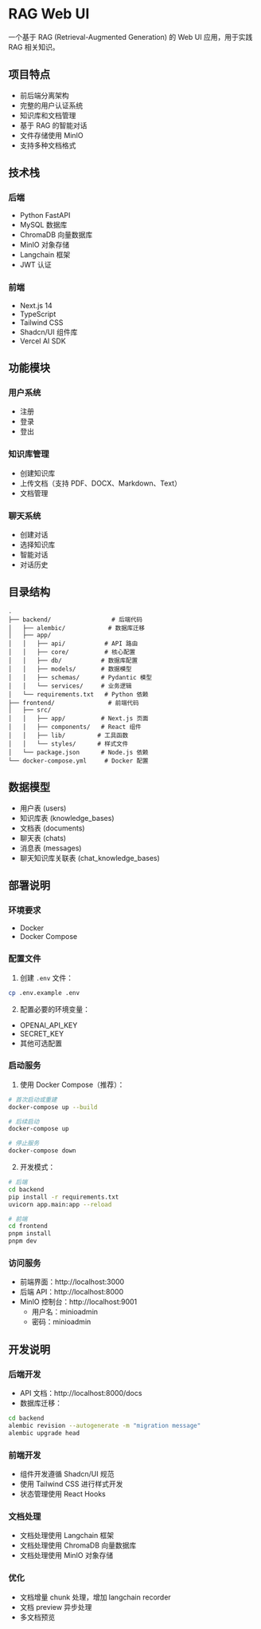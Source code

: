 # RAG Web UI

一个基于 RAG (Retrieval-Augmented Generation) 的 Web UI 应用，用于实践 RAG 相关知识。

## 项目特点

- 前后端分离架构
- 完整的用户认证系统
- 知识库和文档管理
- 基于 RAG 的智能对话
- 文件存储使用 MinIO
- 支持多种文档格式

## 技术栈

### 后端
- Python FastAPI
- MySQL 数据库
- ChromaDB 向量数据库
- MinIO 对象存储
- Langchain 框架
- JWT 认证

### 前端
- Next.js 14
- TypeScript
- Tailwind CSS
- Shadcn/UI 组件库
- Vercel AI SDK

## 功能模块

### 用户系统
- 注册
- 登录
- 登出

### 知识库管理
- 创建知识库
- 上传文档（支持 PDF、DOCX、Markdown、Text）
- 文档管理

### 聊天系统
- 创建对话
- 选择知识库
- 智能对话
- 对话历史

## 目录结构

```
.
├── backend/                 # 后端代码
│   ├── alembic/            # 数据库迁移
│   ├── app/
│   │   ├── api/           # API 路由
│   │   ├── core/          # 核心配置
│   │   ├── db/           # 数据库配置
│   │   ├── models/       # 数据模型
│   │   ├── schemas/      # Pydantic 模型
│   │   └── services/     # 业务逻辑
│   └── requirements.txt   # Python 依赖
├── frontend/               # 前端代码
│   ├── src/
│   │   ├── app/          # Next.js 页面
│   │   ├── components/   # React 组件
│   │   ├── lib/         # 工具函数
│   │   └── styles/      # 样式文件
│   └── package.json      # Node.js 依赖
└── docker-compose.yml     # Docker 配置
```

## 数据模型

- 用户表 (users)
- 知识库表 (knowledge_bases)
- 文档表 (documents)
- 聊天表 (chats)
- 消息表 (messages)
- 聊天知识库关联表 (chat_knowledge_bases)

## 部署说明

### 环境要求
- Docker
- Docker Compose

### 配置文件
1. 创建 `.env` 文件：
```bash
cp .env.example .env
```

2. 配置必要的环境变量：
- OPENAI_API_KEY
- SECRET_KEY
- 其他可选配置

### 启动服务

1. 使用 Docker Compose（推荐）：
```bash
# 首次启动或重建
docker-compose up --build

# 后续启动
docker-compose up

# 停止服务
docker-compose down
```

2. 开发模式：
```bash
# 后端
cd backend
pip install -r requirements.txt
uvicorn app.main:app --reload

# 前端
cd frontend
pnpm install
pnpm dev
```

### 访问服务
- 前端界面：http://localhost:3000
- 后端 API：http://localhost:8000
- MinIO 控制台：http://localhost:9001
  - 用户名：minioadmin
  - 密码：minioadmin

## 开发说明

### 后端开发
- API 文档：http://localhost:8000/docs
- 数据库迁移：
```bash
cd backend
alembic revision --autogenerate -m "migration message"
alembic upgrade head
```

### 前端开发
- 组件开发遵循 Shadcn/UI 规范
- 使用 Tailwind CSS 进行样式开发
- 状态管理使用 React Hooks


### 文档处理
- 文档处理使用 Langchain 框架
- 文档处理使用 ChromaDB 向量数据库
- 文档处理使用 MinIO 对象存储

### 优化
- 文档增量 chunk 处理，增加 langchain recorder 
- 文档 preview 异步处理
- 多文档预览